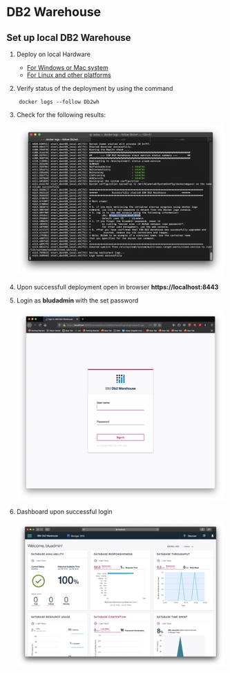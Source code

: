 # DB2 Warehouse

## Set up local DB2 Warehouse

1. Deploy on local Hardware

    * [For Windows or Mac system](https://www.ibm.com/support/knowledgecenter/en/SSCJDQ/com.ibm.swg.im.dashdb.doc/admin/deploy_own_hw.html)
    * [For Linux and other platforms](https://www.ibm.com/support/knowledgecenter/en/SSCJDQ/com.ibm.swg.im.dashdb.doc/admin/deploy_own_hw.html)

2. Verify status of the deployment by using the command

```
    docker logs --follow Db2wh
```

3. Check for the following results:

    ![setup logs](images/logs_setup.png)

4. Upon successfull deployment open in browser **https://localhost:8443**

5. Login as **bludadmin** with the set password

    ![login](images/login.png)

6. Dashboard upon successful login

    ![dashboard](images/dashboard.png)


